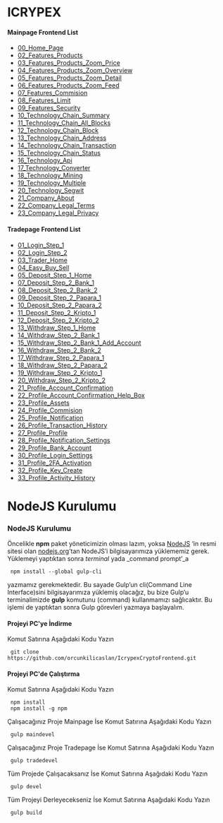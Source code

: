 # ICRYPEX

#### Mainpage Frontend List
 - [00_Home_Page](https://orcunkilicaslan.github.io/IcrypexCryptoFrontend/mainpage/00_Home_Page.html)
 - [02_Features_Products](https://orcunkilicaslan.github.io/IcrypexCryptoFrontend/mainpage/02_Features_Products.html)
 - [03_Features_Products_Zoom_Price](https://orcunkilicaslan.github.io/IcrypexCryptoFrontend/mainpage/03_Features_Products_Zoom_Price.html)
 - [04_Features_Products_Zoom_Overview](https://orcunkilicaslan.github.io/IcrypexCryptoFrontend/mainpage/04_Features_Products_Zoom_Overview.html)
 - [05_Features_Products_Zoom_Detail](https://orcunkilicaslan.github.io/IcrypexCryptoFrontend/mainpage/05_Features_Products_Zoom_Detail.html)
 - [06_Features_Products_Zoom_Feed](https://orcunkilicaslan.github.io/IcrypexCryptoFrontend/mainpage/06_Features_Products_Zoom_Feed.html)
 - [07_Features_Commision](https://orcunkilicaslan.github.io/IcrypexCryptoFrontend/mainpage/07_Features_Commision.html)
 - [08_Features_Limit](https://orcunkilicaslan.github.io/IcrypexCryptoFrontend/mainpage/08_Features_Limit.html)
 - [09_Features_Security](https://orcunkilicaslan.github.io/IcrypexCryptoFrontend/mainpage/09_Features_Security.html)
 - [10_Technology_Chain_Summary](https://orcunkilicaslan.github.io/IcrypexCryptoFrontend/mainpage/10_Technology_Chain_Summary.html)
 - [11_Technology_Chain_All_Blocks](https://orcunkilicaslan.github.io/IcrypexCryptoFrontend/mainpage/11_Technology_Chain_All_Blocks.html)
 - [12_Technology_Chain_Block](https://orcunkilicaslan.github.io/IcrypexCryptoFrontend/mainpage/12_Technology_Chain_Block.html)
 - [13_Technology_Chain_Address](https://orcunkilicaslan.github.io/IcrypexCryptoFrontend/mainpage/13_Technology_Chain_Address.html)
 - [14_Technology_Chain_Transaction](https://orcunkilicaslan.github.io/IcrypexCryptoFrontend/mainpage/14_Technology_Chain_Transaction.html)
 - [15_Technology_Chain_Status](https://orcunkilicaslan.github.io/IcrypexCryptoFrontend/mainpage/15_Technology_Chain_Status.html)
 - [16_Technology_Api](https://orcunkilicaslan.github.io/IcrypexCryptoFrontend/mainpage/16_Technology_Api.html)
 - [17_Technology_Converter](https://orcunkilicaslan.github.io/IcrypexCryptoFrontend/mainpage/17_Technology_Converter.html)
 - [18_Technology_Mining](https://orcunkilicaslan.github.io/IcrypexCryptoFrontend/mainpage/18_Technology_Mining.html)
 - [19_Technology_Multiple](https://orcunkilicaslan.github.io/IcrypexCryptoFrontend/mainpage/19_Technology_Multiple.html)
 - [20_Technology_Segwit](https://orcunkilicaslan.github.io/IcrypexCryptoFrontend/mainpage/20_Technology_Segwit.html)
 - [21_Company_About](https://orcunkilicaslan.github.io/IcrypexCryptoFrontend/mainpage/21_Company_About.html)
 - [22_Company_Legal_Terms](https://orcunkilicaslan.github.io/IcrypexCryptoFrontend/mainpage/22_Company_Legal_Terms.html)
 - [23_Company_Legal_Privacy](https://orcunkilicaslan.github.io/IcrypexCryptoFrontend/mainpage/23_Company_Legal_Privacy.html)


#### Tradepage Frontend List
 - [01_Login_Step_1](https://orcunkilicaslan.github.io/IcrypexCryptoFrontend/tradepage/01_Login_Step_1.html)
 - [02_Login_Step_2](https://orcunkilicaslan.github.io/IcrypexCryptoFrontend/tradepage/02_Login_Step_2.html)
 - [03_Trader_Home](https://orcunkilicaslan.github.io/IcrypexCryptoFrontend/tradepage/03_Trader_Home.html)
 - [04_Easy_Buy_Sell](https://orcunkilicaslan.github.io/IcrypexCryptoFrontend/tradepage/04_Easy_Buy_Sell.html)
 - [05_Deposit_Step_1_Home](https://orcunkilicaslan.github.io/IcrypexCryptoFrontend/tradepage/05_Deposit_Step_1_Home.html)
 - [07_Deposit_Step_2_Bank_1](https://orcunkilicaslan.github.io/IcrypexCryptoFrontend/tradepage/07_Deposit_Step_2_Bank_1.html)
 - [08_Deposit_Step_2_Bank_2](https://orcunkilicaslan.github.io/IcrypexCryptoFrontend/tradepage/08_Deposit_Step_2_Bank_2.html)
 - [09_Deposit_Step_2_Papara_1](https://orcunkilicaslan.github.io/IcrypexCryptoFrontend/tradepage/09_Deposit_Step_2_Papara_1.html)
 - [10_Deposit_Step_2_Papara_2](https://orcunkilicaslan.github.io/IcrypexCryptoFrontend/tradepage/10_Deposit_Step_2_Papara_2.html)
 - [11_Deposit_Step_2_Kripto_1](https://orcunkilicaslan.github.io/IcrypexCryptoFrontend/tradepage/11_Deposit_Step_2_Kripto_1.html)
 - [12_Deposit_Step_2_Kripto_2](https://orcunkilicaslan.github.io/IcrypexCryptoFrontend/tradepage/12_Deposit_Step_2_Kripto_2.html)
 - [13_Withdraw_Step_1_Home](https://orcunkilicaslan.github.io/IcrypexCryptoFrontend/tradepage/13_Withdraw_Step_1_Home.html)
 - [14_Withdraw_Step_2_Bank_1](https://orcunkilicaslan.github.io/IcrypexCryptoFrontend/tradepage/14_Withdraw_Step_2_Bank_1.html)
 - [15_Withdraw_Step_2_Bank_1_Add_Account](https://orcunkilicaslan.github.io/IcrypexCryptoFrontend/tradepage/15_Withdraw_Step_2_Bank_1_Add_Account.html)
 - [16_Withdraw_Step_2_Bank_2](https://orcunkilicaslan.github.io/IcrypexCryptoFrontend/tradepage/16_Withdraw_Step_2_Bank_2.html)
 - [17_Withdraw_Step_2_Papara_1](https://orcunkilicaslan.github.io/IcrypexCryptoFrontend/tradepage/17_Withdraw_Step_2_Papara_1.html)
 - [18_Withdraw_Step_2_Papara_2](https://orcunkilicaslan.github.io/IcrypexCryptoFrontend/tradepage/18_Withdraw_Step_2_Papara_2.html)
 - [19_Withdraw_Step_2_Kripto_1](https://orcunkilicaslan.github.io/IcrypexCryptoFrontend/tradepage/19_Withdraw_Step_2_Kripto_1.html)
 - [20_Withdraw_Step_2_Kripto_2](https://orcunkilicaslan.github.io/IcrypexCryptoFrontend/tradepage/20_Withdraw_Step_2_Kripto_2.html)
 - [21_Profile_Account_Confirmation](https://orcunkilicaslan.github.io/IcrypexCryptoFrontend/tradepage/21_Profile_Account_Confirmation.html)
 - [22_Profile_Account_Confirmation_Help_Box](https://orcunkilicaslan.github.io/IcrypexCryptoFrontend/tradepage/22_Profile_Account_Confirmation_Help_Box.html)
 - [23_Profile_Assets](https://orcunkilicaslan.github.io/IcrypexCryptoFrontend/tradepage/23_Profile_Assets.html)
 - [24_Profile_Commision](https://orcunkilicaslan.github.io/IcrypexCryptoFrontend/tradepage/24_Profile_Commision.html)
 - [25_Profile_Notification](https://orcunkilicaslan.github.io/IcrypexCryptoFrontend/tradepage/25_Profile_Notification.html)
 - [26_Profile_Transaction_History](https://orcunkilicaslan.github.io/IcrypexCryptoFrontend/tradepage/26_Profile_Transaction_History.html)
 - [27_Profile_Profile](https://orcunkilicaslan.github.io/IcrypexCryptoFrontend/tradepage/27_Profile_Profile.html)
 - [28_Profile_Notification_Settings](https://orcunkilicaslan.github.io/IcrypexCryptoFrontend/tradepage/28_Profile_Notification_Settings.html)
 - [29_Profile_Bank_Account](https://orcunkilicaslan.github.io/IcrypexCryptoFrontend/tradepage/29_Profile_Bank_Account.html)
 - [30_Profile_Login_Settings](https://orcunkilicaslan.github.io/IcrypexCryptoFrontend/tradepage/30_Profile_Login_Settings.html)
 - [31_Profile_2FA_Activation](https://orcunkilicaslan.github.io/IcrypexCryptoFrontend/tradepage/31_Profile_2FA_Activation.html)
 - [32_Profile_Key_Create](https://orcunkilicaslan.github.io/IcrypexCryptoFrontend/tradepage/32_Profile_Key_Create.html)
 - [33_Profile_Activity_History](https://orcunkilicaslan.github.io/IcrypexCryptoFrontend/tradepage/33_Profile_Activity_History.html)
 

# NodeJS Kurulumu
  
### NodeJS Kurulumu  
Öncelikle **npm** paket yöneticimizin olması lazım, yoksa [NodeJS](https://nodejs.org/) ‘in resmi sitesi olan [nodejs.org](https://nodejs.org/en/download/)’tan NodeJS’i bilgisayarımıza yüklememiz gerek.  Yüklemeyi yaptıktan sonra _terminal_ yada _command prompt’_a  
  
     npm install --global gulp-cli  

yazmamız gerekmektedir. Bu sayade Gulp’un cli(Command Line Interface)sini bilgisayarımıza yüklemiş olacağız, bu bize Gulp’u terminalimizde **gulp** komutunu (command) kullanmamızı sağlıcaktır. Bu işlemi de yaptıktan sonra Gulp görevleri yazmaya başlayalım.  
  
  
#### Projeyi PC'ye İndirme  
Komut Satırına Aşağıdaki Kodu Yazın  

     git clone https://github.com/orcunkilicaslan/IcrypexCryptoFrontend.git  

#### Projeyi PC'de Çalıştırma  
Komut Satırına Aşağıdaki Kodu Yazın  

     npm install
     npm install -g npm  

Çalışacağınız Proje Mainpage İse Komut Satırına Aşağıdaki Kodu Yazın  

     gulp maindevel  

Çalışacağınız Proje Tradepage İse Komut Satırına Aşağıdaki Kodu Yazın  

     gulp tradedevel  

Tüm Projede Çalışacaksanız İse Komut Satırına Aşağıdaki Kodu Yazın  

     gulp devel  

Tüm Projeyi Derleyecekseniz İse Komut Satırına Aşağıdaki Kodu Yazın  

     gulp build

